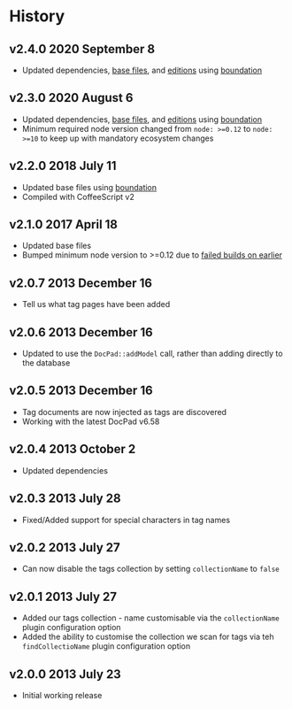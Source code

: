 # History

## v2.4.0 2020 September 8

-   Updated dependencies, [base files](https://github.com/bevry/base), and [editions](https://editions.bevry.me) using [boundation](https://github.com/bevry/boundation)

## v2.3.0 2020 August 6

-   Updated dependencies, [base files](https://github.com/bevry/base), and [editions](https://editions.bevry.me) using [boundation](https://github.com/bevry/boundation)
-   Minimum required node version changed from `node: >=0.12` to `node: >=10` to keep up with mandatory ecosystem changes

## v2.2.0 2018 July 11

-   Updated base files using [boundation](https://github.com/bevry/boundation)
-   Compiled with CoffeeScript v2

## v2.1.0 2017 April 18

-   Updated base files
-   Bumped minimum node version to >=0.12 due to [failed builds on earlier](https://travis-ci.org/docpad/docpad-plugin-tags/builds/223020764)

## v2.0.7 2013 December 16

-   Tell us what tag pages have been added

## v2.0.6 2013 December 16

-   Updated to use the `DocPad::addModel` call, rather than adding directly to the database

## v2.0.5 2013 December 16

-   Tag documents are now injected as tags are discovered
-   Working with the latest DocPad v6.58

## v2.0.4 2013 October 2

-   Updated dependencies

## v2.0.3 2013 July 28

-   Fixed/Added support for special characters in tag names

## v2.0.2 2013 July 27

-   Can now disable the tags collection by setting `collectionName` to `false`

## v2.0.1 2013 July 27

-   Added our tags collection - name customisable via the `collectionName` plugin configuration option
-   Added the ability to customise the collection we scan for tags via teh `findCollectioName` plugin configuration option

## v2.0.0 2013 July 23

-   Initial working release
